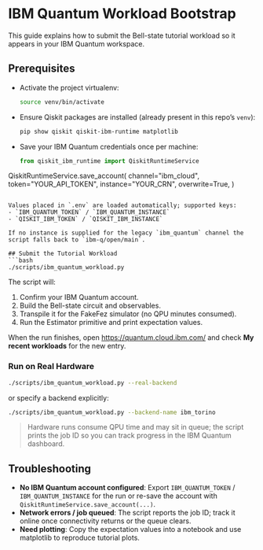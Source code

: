 # IBM Quantum Workload Bootstrap

This guide explains how to submit the Bell-state tutorial workload so it appears in your IBM Quantum workspace.

## Prerequisites
- Activate the project virtualenv:
  ```bash
  source venv/bin/activate
  ```
- Ensure Qiskit packages are installed (already present in this repo’s `venv`):
  ```bash
  pip show qiskit qiskit-ibm-runtime matplotlib
  ```
- Save your IBM Quantum credentials once per machine:
  ```python
  from qiskit_ibm_runtime import QiskitRuntimeService
QiskitRuntimeService.save_account(
    channel="ibm_cloud",
    token="YOUR_API_TOKEN",
    instance="YOUR_CRN",
    overwrite=True,
)
```

Values placed in `.env` are loaded automatically; supported keys:
- `IBM_QUANTUM_TOKEN` / `IBM_QUANTUM_INSTANCE`
- `QISKIT_IBM_TOKEN` / `QISKIT_IBM_INSTANCE`

If no instance is supplied for the legacy `ibm_quantum` channel the script falls back to `ibm-q/open/main`.

## Submit the Tutorial Workload
```bash
./scripts/ibm_quantum_workload.py
```

The script will:
1. Confirm your IBM Quantum account.
2. Build the Bell-state circuit and observables.
3. Transpile it for the FakeFez simulator (no QPU minutes consumed).
4. Run the Estimator primitive and print expectation values.

When the run finishes, open <https://quantum.cloud.ibm.com/> and check **My recent workloads** for the new entry.

### Run on Real Hardware
```bash
./scripts/ibm_quantum_workload.py --real-backend
```
or specify a backend explicitly:
```bash
./scripts/ibm_quantum_workload.py --backend-name ibm_torino
```

> Hardware runs consume QPU time and may sit in queue; the script prints the job ID so you can track progress in the IBM Quantum dashboard.

## Troubleshooting
- **No IBM Quantum account configured**: Export `IBM_QUANTUM_TOKEN` / `IBM_QUANTUM_INSTANCE` for the run or re-save the account with `QiskitRuntimeService.save_account(...)`.
- **Network errors / job queued**: The script reports the job ID; track it online once connectivity returns or the queue clears.
- **Need plotting**: Copy the expectation values into a notebook and use matplotlib to reproduce tutorial plots.

